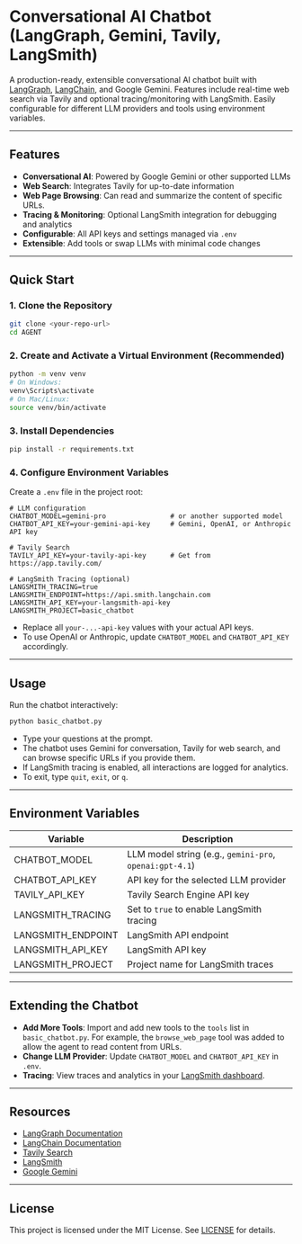 # Conversational AI Chatbot (LangGraph, Gemini, Tavily, LangSmith)

A production-ready, extensible conversational AI chatbot built with [LangGraph](https://github.com/langchain-ai/langgraph), [LangChain](https://github.com/langchain-ai/langchain), and Google Gemini. Features include real-time web search via Tavily and optional tracing/monitoring with LangSmith. Easily configurable for different LLM providers and tools using environment variables.

---

## Features
- **Conversational AI**: Powered by Google Gemini or other supported LLMs
- **Web Search**: Integrates Tavily for up-to-date information
- **Web Page Browsing**: Can read and summarize the content of specific URLs.
- **Tracing & Monitoring**: Optional LangSmith integration for debugging and analytics
- **Configurable**: All API keys and settings managed via `.env`
- **Extensible**: Add tools or swap LLMs with minimal code changes

---

## Quick Start

### 1. Clone the Repository
```sh
git clone <your-repo-url>
cd AGENT
```

### 2. Create and Activate a Virtual Environment (Recommended)
```sh
python -m venv venv
# On Windows:
venv\Scripts\activate
# On Mac/Linux:
source venv/bin/activate
```

### 3. Install Dependencies
```sh
pip install -r requirements.txt
```

### 4. Configure Environment Variables
Create a `.env` file in the project root:

```
# LLM configuration
CHATBOT_MODEL=gemini-pro                # or another supported model
CHATBOT_API_KEY=your-gemini-api-key     # Gemini, OpenAI, or Anthropic API key

# Tavily Search
TAVILY_API_KEY=your-tavily-api-key      # Get from https://app.tavily.com/

# LangSmith Tracing (optional)
LANGSMITH_TRACING=true
LANGSMITH_ENDPOINT=https://api.smith.langchain.com
LANGSMITH_API_KEY=your-langsmith-api-key
LANGSMITH_PROJECT=basic_chatbot
```

- Replace all `your-...-api-key` values with your actual API keys.
- To use OpenAI or Anthropic, update `CHATBOT_MODEL` and `CHATBOT_API_KEY` accordingly.

---

## Usage

Run the chatbot interactively:
```sh
python basic_chatbot.py
```

- Type your questions at the prompt.
- The chatbot uses Gemini for conversation, Tavily for web search, and can browse specific URLs if you provide them.
- If LangSmith tracing is enabled, all interactions are logged for analytics.
- To exit, type `quit`, `exit`, or `q`.

---

## Environment Variables

| Variable            | Description                                         |
|---------------------|-----------------------------------------------------|
| CHATBOT_MODEL       | LLM model string (e.g., `gemini-pro`, `openai:gpt-4.1`) |
| CHATBOT_API_KEY     | API key for the selected LLM provider               |
| TAVILY_API_KEY      | Tavily Search Engine API key                        |
| LANGSMITH_TRACING   | Set to `true` to enable LangSmith tracing           |
| LANGSMITH_ENDPOINT  | LangSmith API endpoint                              |
| LANGSMITH_API_KEY   | LangSmith API key                                   |
| LANGSMITH_PROJECT   | Project name for LangSmith traces                   |

---

## Extending the Chatbot
- **Add More Tools**: Import and add new tools to the `tools` list in `basic_chatbot.py`. For example, the `browse_web_page` tool was added to allow the agent to read content from URLs.
- **Change LLM Provider**: Update `CHATBOT_MODEL` and `CHATBOT_API_KEY` in `.env`.
- **Tracing**: View traces and analytics in your [LangSmith dashboard](https://smith.langchain.com/).

---

## Resources
- [LangGraph Documentation](https://langchain-ai.github.io/langgraph/)
- [LangChain Documentation](https://python.langchain.com/docs/)
- [Tavily Search](https://app.tavily.com/)
- [LangSmith](https://smith.langchain.com/)
- [Google Gemini](https://ai.google.dev/)

---

## License
This project is licensed under the MIT License. See [LICENSE](LICENSE) for details.
